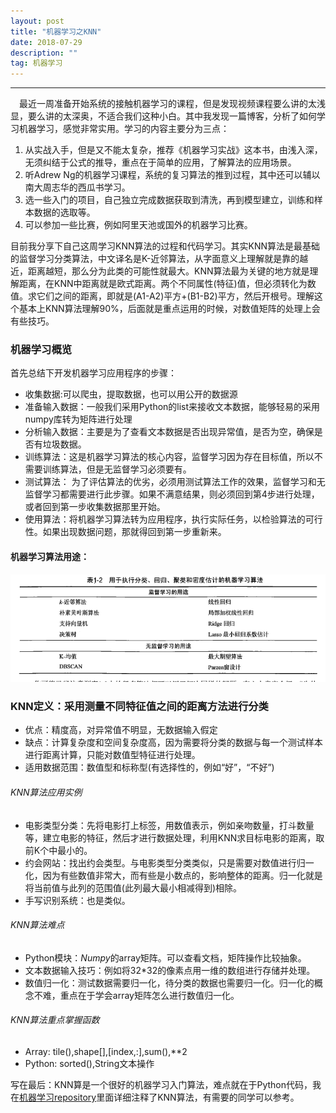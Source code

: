 ```yaml
---
layout: post
title: "机器学习之KNN"
date: 2018-07-29 
description: ""
tag: 机器学习 
---   
```



------

　最近一周准备开始系统的接触机器学习的课程，但是发现视频课程要么讲的太浅显，要么讲的太深奥，不适合我们这种小白。其中我发现一篇博客，分析了如何学习机器学习，感觉非常实用。学习的内容主要分为三点：
 
 1. 从实战入手，但是又不能太复杂，推荐《机器学习实战》这本书，由浅入深，无须纠结于公式的推导，重点在于简单的应用，了解算法的应用场景。
 2. 听Adrew Ng的机器学习课程，系统的复习算法的推到过程，其中还可以辅以南大周志华的西瓜书学习。
 3. 选一些入门的项目，自己独立完成数据获取到清洗，再到模型建立，训练和样本数据的选取等。
 4. 可以参加一些比赛，例如阿里天池或国外的机器学习比赛。
 
  目前我分享下自己这周学习KNN算法的过程和代码学习。其实KNN算法是最基础的监督学习分类算法，中文译名是K-近邻算法，从字面意义上理解就是靠的越近，距离越短，那么分为此类的可能性就最大。KNN算法最为关键的地方就是理解距离，在KNN中距离就是欧式距离。两个不同属性(特征)值，但必须转化为数值。求它们之间的距离，即就是(A1-A2)平方+(B1-B2)平方，然后开根号。理解这个基本上KNN算法理解90%，后面就是重点运用的时候，对数值矩阵的处理上会有些技巧。
### 机器学习概览
 首先总结下开发机器学习应用程序的步骤：
 - 收集数据:可以爬虫，提取数据，也可以用公开的数据源
 - 准备输入数据：一般我们采用Python的list来接收文本数据，能够轻易的采用numpy库转为矩阵进行处理
 - 分析输入数据：主要是为了查看文本数据是否出现异常值，是否为空，确保是否有垃圾数据。
 - 训练算法：这是机器学习算法的核心内容，监督学习因为存在目标值，所以不需要训练算法，但是无监督学习必须要有。
 - 测试算法： 为了评估算法的优劣，必须用测试算法工作的效果，监督学习和无监督学习都需要进行此步骤。如果不满意结果，则必须回到第4步进行处理，或者回到第一步收集数据那里开始。
 - 使用算法：将机器学习算法转为应用程序，执行实际任务，以检验算法的可行性。如果出现数据问题，那就得回到第一步重新来。
 
 #### 机器学习算法用途：
 ![](/images/机器学习用途.png)
 
 ### KNN定义：采用测量不同特征值之间的距离方法进行分类 
 - 优点：精度高，对异常值不明显，无数据输入假定
 - 缺点：计算复杂度和空间复杂度高，因为需要将分类的数据与每一个测试样本进行距离计算，只能对数值型特征进行处理。
 - 适用数据范围：数值型和标称型(有选择性的，例如“好”，“不好”)
 
 ###### KNN算法应用实例
 - 电影类型分类：先将电影打上标签，用数值表示，例如亲吻数量，打斗数量等，建立电影的特征，然后才进行数据处理，利用KNN求目标电影的距离，取前K个中最小的。
 - 约会网站：找出约会类型。与电影类型分类类似，只是需要对数值进行归一化，因为有些数值非常大，而有些是小数点的，影响整体的距离。归一化就是将当前值与此列的范围值(此列最大最小相减得到)相除。
 - 手写识别系统：也是类似。
 ###### KNN算法难点
 - Python模块：*Numpy*的array矩阵。可以查看文档，矩阵操作比较抽象。
 - 文本数据输入技巧：例如将32\*32的像素点用一维的数组进行存储并处理。
 - 数值归一化：测试数据需要归一化，待分类的数据也需要归一化。归一化的概念不难，重点在于学会array矩阵怎么进行数值归一化。
 ###### KNN算法重点掌握函数
 - Array: tile(),shape[],[index,:],sum(),\*\*2
 - Python: sorted(),String文本操作
 
 写在最后：KNN算是一个很好的机器学习入门算法，难点就在于Python代码，我在[机器学习repository](https://github.com/leezhu/Machine-Learning/blob/master/ch02/KNN.py)里面详细注释了KNN算法，有需要的同学可以参考。
